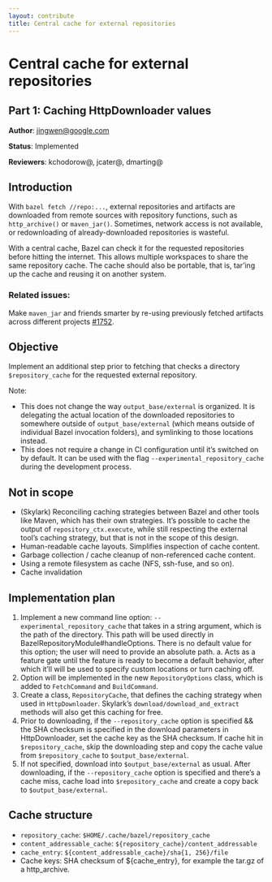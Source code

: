 ```yaml
---
layout: contribute
title: Central cache for external repositories
---
```


# Central cache for external repositories
## Part 1: Caching HttpDownloader values

**Author**: jingwen@google.com

**Status**: Implemented

**Reviewers**: kchodorow@, jcater@, dmarting@

## Introduction

With `bazel fetch //repo:...`, external repositories and artifacts are
downloaded from remote sources with repository functions, such as
`http_archive()` or `maven_jar()`. Sometimes, network access is not
available, or redownloading of already-downloaded repositories is
wasteful.

With a central cache, Bazel can check it for the requested
repositories before hitting the internet. This allows multiple
workspaces to share the same repository cache. The cache should also
be portable, that is, tar’ing up the cache and reusing it on another
system.

### Related issues:

Make `maven_jar` and friends smarter by re-using previously fetched
artifacts across different projects
[#1752](https://github.com/bazelbuild/bazel/issues/1752).

## Objective

Implement an additional step prior to fetching that checks a directory
`$repository_cache` for the requested external repository.

Note:

- This does not change the way `output_base/external` is organized. It
is delegating the actual location of the downloaded repositories to
somewhere outside of `output_base/external` (which means outside of
individual Bazel invocation folders), and symlinking to those
locations instead.
- This does not require a change in CI configuration until it’s
switched on by default. It can be used with the flag
`--experimental_repository_cache` during the development process.

## Not in scope

- (Skylark) Reconciling caching strategies between Bazel and other tools
like Maven, which has their own strategies. It’s possible to cache the
output of `repository_ctx.execute`, while still respecting the external
tool’s caching strategy, but that is not in the scope of this design.
- Human-readable cache layouts. Simplifies inspection of cache content.
- Garbage collection / cache cleanup of non-referenced cache content.
- Using a remote filesystem as cache (NFS, ssh-fuse, and so on).
- Cache invalidation

## Implementation plan

1. Implement a new command line option: `--experimental_repository_cache`
that takes in a string argument, which is the path of the directory. This
path will be used directly in BazelRepositoryModule#handleOptions. There is
no default value for this option; the user will need to provide an absolute
path.
  a. Acts as a feature gate until the feature is ready to become a
  default behavior, after which it’ll will be used to specify custom
  locations or turn caching off.
2. Option will be implemented in the new `RepositoryOptions` class,
which is added to `FetchCommand` and `BuildCommand`.
3. Create a class, `RepositoryCache`, that defines the caching strategy when
used in `HttpDownloader`. Skylark’s `download/download_and_extract`
methods will also get this caching for free.
4. Prior to downloading, if the `--repository_cache` option is
specified && the SHA checksum is specified in the download parameters
in HttpDownloader, set the cache key as the SHA checksum. If cache hit
in `$repository_cache`, skip the downloading step and copy the cache
value from `$repository_cache` to `$output_base/external`.
5. If not specified, download into `$output_base/external` as usual.
After downloading, if the `--repository_cache` option is specified and
there’s a cache miss, cache load into `$repository_cache` and create a
copy back to `$output_base/external`.

## Cache structure
- `repository_cache`: `$HOME/.cache/bazel/repository_cache`
- `content_addressable_cache`: `${repository_cache}/content_addressable`
- `cache_entry`: `${content_addressable_cache}/sha{1, 256}/file`
- Cache keys: SHA checksum of ${cache_entry}, for example the tar.gz of
a http_archive.
